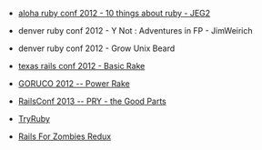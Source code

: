 
* [aloha ruby conf 2012 - 10 things about ruby - JEG2](http://www.youtube.com/watch?v=aBgnlBoIkVM)

* denver ruby conf 2012 - Y Not : Adventures in FP - JimWeirich

* denver ruby conf 2012 - Grow Unix Beard

* [texas rails conf 2012 - Basic Rake](http://www.confreaks.com/videos/899-railsconf2012-basic-rake)

* [GORUCO 2012 -- Power Rake](http://www.confreaks.com/videos/988-goruco2012-power-rake)

* [RailsConf 2013 -- PRY - the Good Parts](http://www.youtube.com/watch?v=jDXsEzOHb2M)

* [TryRuby ](http://www.codeschool.com/courses/try-ruby)

* [Rails For Zombies Redux](https://www.codeschool.com/courses/rails-for-zombies-redux)
